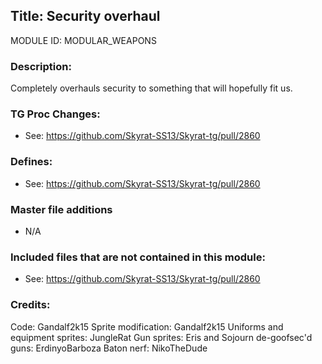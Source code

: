 ## Title: Security overhaul

MODULE ID: MODULAR_WEAPONS

### Description:

Completely overhauls security to something that will hopefully fit us.

### TG Proc Changes:

- See: https://github.com/Skyrat-SS13/Skyrat-tg/pull/2860

### Defines:

- See: https://github.com/Skyrat-SS13/Skyrat-tg/pull/2860

### Master file additions

- N/A

### Included files that are not contained in this module:

- See: https://github.com/Skyrat-SS13/Skyrat-tg/pull/2860


### Credits:
Code: Gandalf2k15
Sprite modification: Gandalf2k15
Uniforms and equipment sprites: JungleRat
Gun sprites: Eris and Sojourn
de-goofsec'd guns: ErdinyoBarboza
Baton nerf: NikoTheDude
